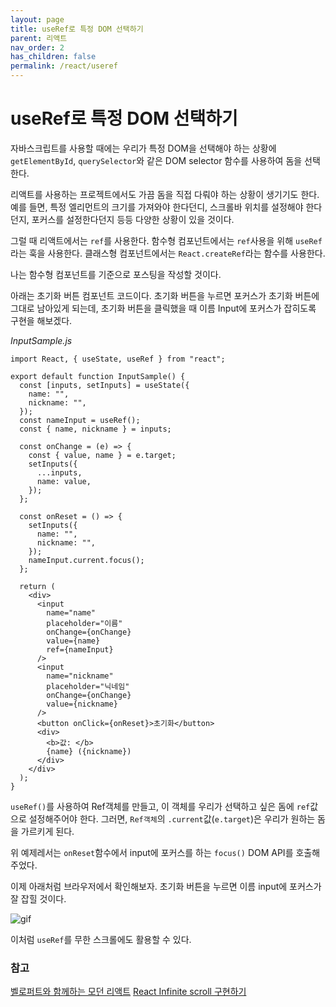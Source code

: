 ```yaml
---
layout: page
title: useRef로 특정 DOM 선택하기
parent: 리액트
nav_order: 2
has_children: false
permalink: /react/useref
---
```


# useRef로 특정 DOM 선택하기

자바스크립트를 사용할 때에는 우리가 특정 DOM을 선택해야 하는 상황에 `getElementById`, `querySelector`와 같은 DOM selector 함수를 사용하여 돔을 선택한다.

리액트를 사용하는 프로젝트에서도 가끔 돔을 직접 다뤄야 하는 상황이 생기기도 한다. 예를 들면, 특정 엘리먼트의 크기를 가져와야 한다던디, 스크롤바 위치를 설정해야 한다던지, 포커스를 설정한다던지 등등 다양한 상황이 있을 것이다.

그럴 때 리액트에서는 `ref`를 사용한다. 함수형 컴포넌트에서는 `ref`사용을 위해 `useRef`라는 훅을 사용한다. 클래스형 컴포넌트에서는 `React.createRef`라는 함수를 사용한다.

나는 함수형 컴포넌트를 기준으로 포스팅을 작성할 것이다.

아래는 초기화 버튼 컴포넌트 코드이다. 초기화 버튼을 누르면 포커스가 초기화 버튼에 그대로 남아있게 되는데, 초기화 버튼을 클릭했을 때 이름 Input에 포커스가 잡히도록 구현을 해보겠다.

_InputSample.js_

```
import React, { useState, useRef } from "react";

export default function InputSample() {
  const [inputs, setInputs] = useState({
    name: "",
    nickname: "",
  });
  const nameInput = useRef();
  const { name, nickname } = inputs;

  const onChange = (e) => {
    const { value, name } = e.target;
    setInputs({
      ...inputs,
      name: value,
    });
  };

  const onReset = () => {
    setInputs({
      name: "",
      nickname: "",
    });
    nameInput.current.focus();
  };

  return (
    <div>
      <input
        name="name"
        placeholder="이름"
        onChange={onChange}
        value={name}
        ref={nameInput}
      />
      <input
        name="nickname"
        placeholder="닉네임"
        onChange={onChange}
        value={nickname}
      />
      <button onClick={onReset}>초기화</button>
      <div>
        <b>값: </b>
        {name} ({nickname})
      </div>
    </div>
  );
}

```

`useRef()`를 사용하여 Ref객체를 만들고, 이 객체를 우리가 선택하고 싶은 돔에 `ref`값으로 설정해주어야 한다. 그러면, `Ref객체`의 `.current`값(`e.target`)은 우리가 원하는 돔을 가르키게 된다.

위 예제레서는 `onReset`함수에서 input에 포커스를 하는 `focus()` DOM API를 호출해주었다.

이제 아래처럼 브라우저에서 확인해보자. 초기화 버튼을 누르면 이름 input에 포커스가 잘 잡힐 것이다.

![gif](https://user-images.githubusercontent.com/63364990/169447963-654a94dc-a9da-426d-87a6-c288df35477c.gif)

이처럼 `useRef`를 무한 스크롤에도 활용할 수 있다.

### 참고

[벨로퍼트와 함께하는 모던 리액트](https://react.vlpt.us/basic/10-useRef.html)
[React Infinite scroll 구현하기](https://y0c.github.io/2019/06/30/react-infinite-scroll/)
